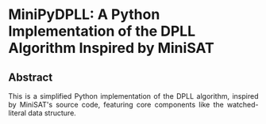# MiniPyDPLL: A Python Implementation of the DPLL Algorithm Inspired by MiniSAT

## Abstract

<p align="justify">
This is a simplified Python implementation of the DPLL algorithm, inspired by MiniSAT's source code, featuring core components like the watched-literal data structure.
</p>
